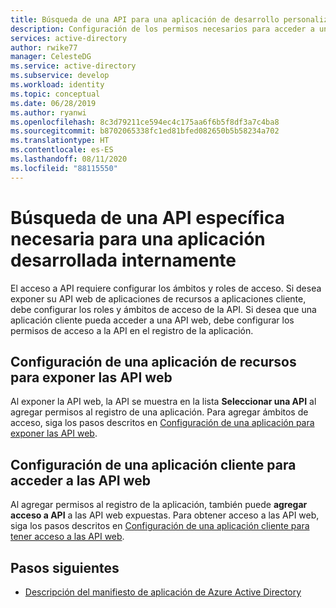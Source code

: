 ```yaml
---
title: Búsqueda de una API para una aplicación de desarrollo personalizado | Azure
description: Configuración de los permisos necesarios para acceder a una API determinada en una aplicación desarrollada internamente con Azure AD
services: active-directory
author: rwike77
manager: CelesteDG
ms.service: active-directory
ms.subservice: develop
ms.workload: identity
ms.topic: conceptual
ms.date: 06/28/2019
ms.author: ryanwi
ms.openlocfilehash: 8c3d79211ce594ec4c175aa6f6b5f8df3a7c4ba8
ms.sourcegitcommit: b8702065338fc1ed81bfed082650b5b58234a702
ms.translationtype: HT
ms.contentlocale: es-ES
ms.lasthandoff: 08/11/2020
ms.locfileid: "88115550"
---
```

# <a name="how-to-find-a-specific-api-needed-for-a-custom-developed-application"></a>Búsqueda de una API específica necesaria para una aplicación desarrollada internamente

El acceso a API requiere configurar los ámbitos y roles de acceso. Si desea exponer su API web de aplicaciones de recursos a aplicaciones cliente, debe configurar los roles y ámbitos de acceso de la API. Si desea que una aplicación cliente pueda acceder a una API web, debe configurar los permisos de acceso a la API en el registro de la aplicación.

## <a name="configuring-a-resource-application-to-expose-web-apis"></a>Configuración de una aplicación de recursos para exponer las API web

Al exponer la API web, la API se muestra en la lista **Seleccionar una API** al agregar permisos al registro de una aplicación. Para agregar ámbitos de acceso, siga los pasos descritos en [Configuración de una aplicación para exponer las API web](quickstart-configure-app-expose-web-apis.md).

## <a name="configuring-a-client-application-to-access-web-apis"></a>Configuración de una aplicación cliente para acceder a las API web

Al agregar permisos al registro de la aplicación, también puede **agregar acceso a API** a las API web expuestas. Para obtener acceso a las API web, siga los pasos descritos en [Configuración de una aplicación cliente para tener acceso a las API web](quickstart-configure-app-access-web-apis.md).

## <a name="next-steps"></a>Pasos siguientes

- [Descripción del manifiesto de aplicación de Azure Active Directory](./reference-app-manifest.md)
